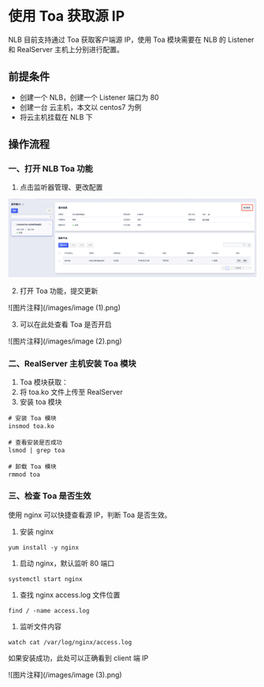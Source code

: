 # 使用 Toa 获取源 IP

NLB 目前支持通过 Toa 获取客户端源 IP，使用 Toa 模块需要在 NLB 的 Listener 和 RealServer 主机上分别进行配置。

## **前提条件**

- 创建一个 NLB，创建一个 Listener 端口为 80
- 创建一台 云主机，本文以 centos7 为例
- 将云主机挂载在 NLB 下

## **操作流程**

### 一、打开 NLB Toa 功能

1. 点击监听器管理、更改配置

![图片注释](/images/image.png)

2. 打开 Toa 功能，提交更新

![图片注释](/images/image (1).png)

3. 可以在此处查看 Toa 是否开启

![图片注释](/images/image (2).png)

### 二、RealServer 主机安装 Toa 模块

1. Toa 模块获取：
2. 将 toa.ko 文件上传至 RealServer
3. 安装 toa 模块

```Plain
# 安装 Toa 模块
insmod toa.ko

# 查看安装是否成功
lsmod | grep toa

# 卸载 Toa 模块
rmmod toa
```

### 三、检查 Toa 是否生效

使用 nginx 可以快捷查看源 IP，判断 Toa 是否生效。

1. 安装 nginx

```Plain
yum install -y nginx
```

1. 启动 nginx，默认监听 80 端口

```Plain
systemctl start nginx
```

1. 查找 nginx access.log 文件位置

```Plain
find / -name access.log
```

1. 监听文件内容

```Plain
watch cat /var/log/nginx/access.log
```

如果安装成功，此处可以正确看到 client 端 IP

![图片注释](/images/image (3).png)

